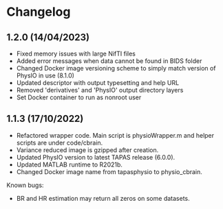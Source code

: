 # Changelog

## 1.2.0 (14/04/2023)

- Fixed memory issues with large NifTI files
- Added error messages when data cannot be found in BIDS folder
- Changed Docker image versioning scheme to simply match version of PhysIO in use (8.1.0)
- Updated descriptor with output typesetting and help URL
- Removed 'derivatives' and 'PhysIO' output directory layers
- Set Docker container to run as nonroot user

## 1.1.3 (17/10/2022)

- Refactored wrapper code. Main script is physioWrapper.m and helper scripts are under code/cbrain.
- Variance reduced image is gzipped after creation.
- Updated PhysIO version to latest TAPAS release (6.0.0).
- Updated MATLAB runtime to R2021b.
- Changed Docker image name from tapasphysio to physio_cbrain.

Known bugs:
- BR and HR estimation may return all zeros on some datasets.

